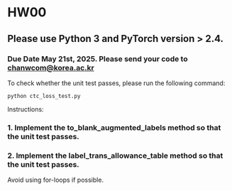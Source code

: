 # HW00

## Please use Python 3 and PyTorch version > 2.4.

### Due Date May 21st, 2025. Please send your code to chanwcom@korea.ac.kr

To check whether the unit test passes, please run the following command:

```
python ctc_loss_test.py
```
Instructions:
### 1. Implement the **to_blank_augmented_labels** method so that the unit test passes.
### 2. Implement the **label_trans_allowance_table** method so that the unit test passes.

Avoid using for-loops if possible.




